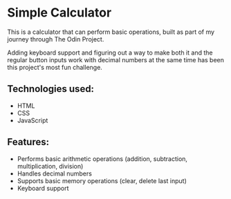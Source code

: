 # Simple Calculator

This is a calculator that can perform basic operations, built as part of my journey through The Odin Project. 

Adding keyboard support and figuring out a way to make both it and the regular button inputs work with decimal numbers at the same time has been this project's most fun challenge.

## Technologies used: 
* HTML
* CSS
* JavaScript

## Features: 
* Performs basic arithmetic operations (addition, subtraction, multiplication, division) 
* Handles decimal numbers
* Supports basic memory operations (clear, delete last input)
* Keyboard support 